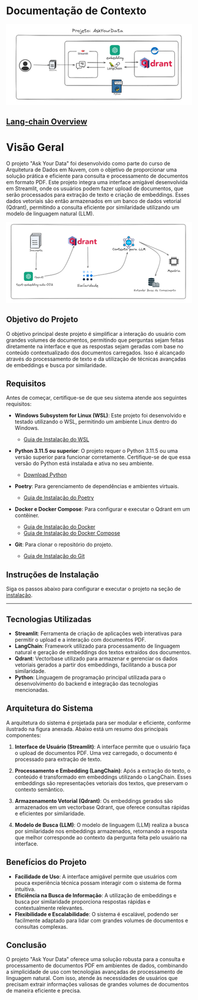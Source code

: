 # Documentação de Contexto

![Projeto: AskYourData](/ask_your_data/assets/images/project_ask_your_data.png)

## [Lang-chain Overview](/ask_your_data/docs/langchain.md)


# Visão Geral

O projeto "Ask Your Data" foi desenvolvido como parte do curso de Arquitetura de Dados em Nuvem, com o objetivo de proporcionar uma solução prática e eficiente para consulta e processamento de documentos em formato PDF. Este projeto integra uma interface amigável desenvolvida em Streamlit, onde os usuários podem fazer upload de documentos, que serão processados para extração de texto e criação de embeddings. Esses dados vetoriais são então armazenados em um banco de dados vetorial (Qdrant), permitindo a consulta eficiente por similaridade utilizando um modelo de linguagem natural (LLM).

![Projeto: AskYourData](/ask_your_data/assets/images/image2.png)


## Objetivo do Projeto

O objetivo principal deste projeto é simplificar a interação do usuário com grandes volumes de documentos, permitindo que perguntas sejam feitas diretamente na interface e que as respostas sejam geradas com base no conteúdo contextualizado dos documentos carregados. Isso é alcançado através do processamento de texto e da utilização de técnicas avançadas de embeddings e busca por similaridade.


## Requisitos

Antes de começar, certifique-se de que seu sistema atende aos seguintes requisitos:

- **Windows Subsystem for Linux (WSL)**: Este projeto foi desenvolvido e testado utilizando o WSL, permitindo um ambiente Linux dentro do Windows.
  - [Guia de Instalação do WSL](https://docs.microsoft.com/pt-br/windows/wsl/install)

- **Python 3.11.5 ou superior**: O projeto requer o Python 3.11.5 ou uma versão superior para funcionar corretamente. Certifique-se de que essa versão do Python está instalada e ativa no seu ambiente.
  - [Download Python](https://www.python.org/downloads/)

- **Poetry**: Para gerenciamento de dependências e ambientes virtuais.
  - [Guia de Instalação do Poetry](https://python-poetry.org/docs/#installation)

- **Docker e Docker Compose**: Para configurar e executar o Qdrant em um contêiner.
  - [Guia de Instalação do Docker](https://docs.docker.com/get-docker/)
  - [Guia de Instalação do Docker Compose](https://docs.docker.com/compose/install/)

- **Git**: Para clonar o repositório do projeto.
  - [Guia de Instalação do Git](https://git-scm.com/book/en/v2/Getting-Started-Installing-Git)


## Instruções de Instalação

Siga os passos abaixo para configurar e executar o projeto na seção de [instalação](/ask_your_data/docs/instalacao.md).

---

## Tecnologias Utilizadas

- **Streamlit**: Ferramenta de criação de aplicações web interativas para permitir o upload e a interação com documentos PDF.
- **LangChain**: Framework utilizado para processamento de linguagem natural e geração de embeddings dos textos extraídos dos documentos.
- **Qdrant**: Vectorbase utilizado para armazenar e gerenciar os dados vetoriais gerados a partir dos embeddings, facilitando a busca por similaridade.
- **Python**: Linguagem de programação principal utilizada para o desenvolvimento do backend e integração das tecnologias mencionadas.

## Arquitetura do Sistema

A arquitetura do sistema é projetada para ser modular e eficiente, conforme ilustrado na figura anexada. Abaixo está um resumo dos principais componentes:

1. **Interface de Usuário (Streamlit)**: A interface permite que o usuário faça o upload de documentos PDF. Uma vez carregado, o documento é processado para extração de texto.

2. **Processamento e Embedding (LangChain)**: Após a extração do texto, o conteúdo é transformado em embeddings utilizando o LangChain. Esses embeddings são representações vetoriais dos textos, que preservam o contexto semântico.

3. **Armazenamento Vetorial (Qdrant)**: Os embeddings gerados são armazenados em um vectorbase Qdrant, que oferece consultas rápidas e eficientes por similaridade.

4. **Modelo de Busca (LLM)**: O modelo de linguagem (LLM) realiza a busca por similaridade nos embeddings armazenados, retornando a resposta que melhor corresponde ao contexto da pergunta feita pelo usuário na interface.

## Benefícios do Projeto

- **Facilidade de Uso**: A interface amigável permite que usuários com pouca experiência técnica possam interagir com o sistema de forma intuitiva.
- **Eficiência na Busca de Informação**: A utilização de embeddings e busca por similaridade proporciona respostas rápidas e contextualmente relevantes.
- **Flexibilidade e Escalabilidade**: O sistema é escalável, podendo ser facilmente adaptado para lidar com grandes volumes de documentos e consultas complexas.

## Conclusão

O projeto "Ask Your Data" oferece uma solução robusta para a consulta e processamento de documentos PDF em ambientes de dados, combinando a simplicidade de uso com tecnologias avançadas de processamento de linguagem natural. Com isso, atende às necessidades de usuários que precisam extrair informações valiosas de grandes volumes de documentos de maneira eficiente e precisa.